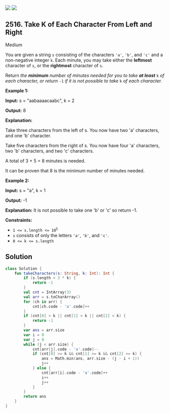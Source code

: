 [![](https://img.shields.io/github/stars/javadev/LeetCode-in-Kotlin?label=Stars&style=flat-square)](https://github.com/javadev/LeetCode-in-Kotlin)
[![](https://img.shields.io/github/forks/javadev/LeetCode-in-Kotlin?label=Fork%20me%20on%20GitHub%20&style=flat-square)](https://github.com/javadev/LeetCode-in-Kotlin/fork)

## 2516\. Take K of Each Character From Left and Right

Medium

You are given a string `s` consisting of the characters `'a'`, `'b'`, and `'c'` and a non-negative integer `k`. Each minute, you may take either the **leftmost** character of `s`, or the **rightmost** character of `s`.

Return _the **minimum** number of minutes needed for you to take **at least**_ `k` _of each character, or return_ `-1` _if it is not possible to take_ `k` _of each character._

**Example 1:**

**Input:** s = "aabaaaacaabc", k = 2

**Output:** 8

**Explanation:**

Take three characters from the left of s. You now have two 'a' characters, and one 'b' character.

Take five characters from the right of s. You now have four 'a' characters, two 'b' characters, and two 'c' characters.

A total of 3 + 5 = 8 minutes is needed.

It can be proven that 8 is the minimum number of minutes needed. 

**Example 2:**

**Input:** s = "a", k = 1

**Output:** -1

**Explanation:** It is not possible to take one 'b' or 'c' so return -1. 

**Constraints:**

*   <code>1 <= s.length <= 10<sup>5</sup></code>
*   `s` consists of only the letters `'a'`, `'b'`, and `'c'`.
*   `0 <= k <= s.length`

## Solution

```kotlin
class Solution {
    fun takeCharacters(s: String, k: Int): Int {
        if (s.length < 3 * k) {
            return -1
        }
        val cnt = IntArray(3)
        val arr = s.toCharArray()
        for (ch in arr) {
            cnt[ch.code - 'a'.code]++
        }
        if (cnt[0] < k || cnt[1] < k || cnt[2] < k) {
            return -1
        }
        var ans = arr.size
        var i = 0
        var j = 0
        while (j < arr.size) {
            cnt[arr[j].code - 'a'.code]--
            if (cnt[0] >= k && cnt[1] >= k && cnt[2] >= k) {
                ans = Math.min(ans, arr.size - (j - i + 1))
                j++
            } else {
                cnt[arr[i].code - 'a'.code]++
                i++
                j++
            }
        }
        return ans
    }
}
```